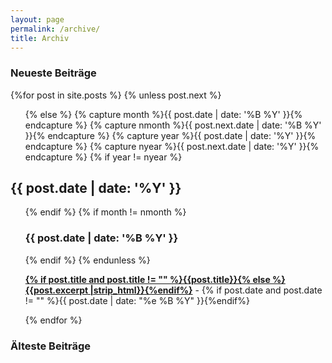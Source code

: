```yaml
---
layout: page
permalink: /archive/
title: Archiv
---
```



 <div id="archives">
   <section id="archive">
      <h3>Neueste Beitr&auml;ge</h3>
       {%for post in site.posts %}
       {% unless post.next %}
       <ul class="this">
           {% else %}
           {% capture month %}{{ post.date | date: '%B %Y' }}{% endcapture %}
           {% capture nmonth %}{{ post.next.date | date: '%B %Y' }}{% endcapture %}
           {% capture year %}{{ post.date | date: '%Y' }}{% endcapture %}
           {% capture nyear %}{{ post.next.date | date: '%Y' }}{% endcapture %}
           {% if year != nyear %}
       </ul>
       <h2 style="text-align:left;">{{ post.date | date: '%Y' }}</h2>
       <ul class="past">
           {% endif %}
           {% if month != nmonth %}
           <h3 style="text-align:left;">{{ post.date | date: '%B %Y' }}</h3>
           {% endif %}
           {% endunless %}
           <p><b><a href="{{ site.baseurl }}{{ post.url }}">{% if post.title and post.title != "" %}{{post.title}}{% else %}{{post.excerpt |strip_html}}{%endif%}</a></b> - {% if post.date and post.date != "" %}{{ post.date | date: "%e %B %Y" }}{%endif%}</p>
           {% endfor %}
       </ul>
     <h3>&Auml;lteste Beitr&auml;ge</h3>
   </section>
 </div>
